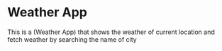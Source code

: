 # Weather App

This is a (Weather App) that shows the weather of current location and fetch weather by searching the name of city

